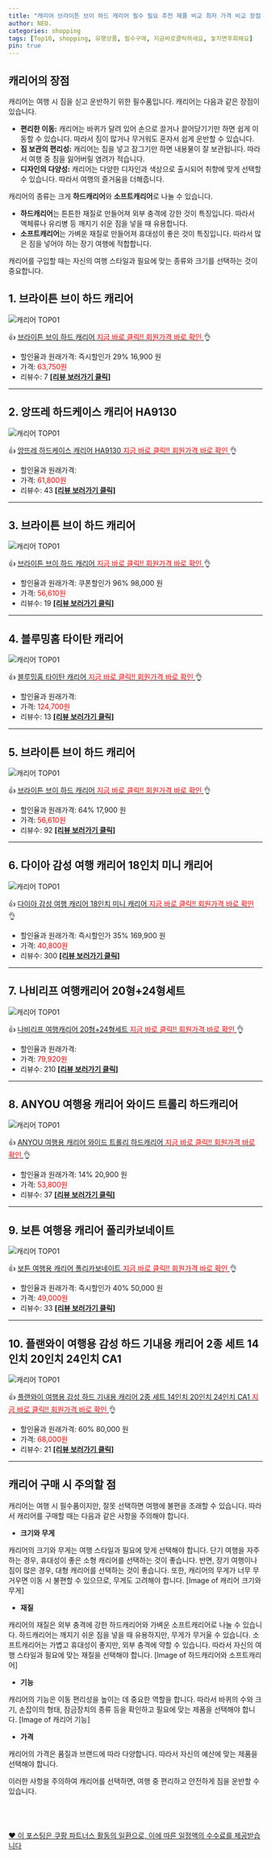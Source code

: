 ```yaml
---
title: "캐리어 브라이튼 브이 하드 캐리어 필수 필요 추천 제품 비교 최저 가격 비교 장점 구매 후기 구매평"
author: NEO.
categories: shopping
tags: [Top10, shopping, 유행상품, 필수구매, 지금바로클릭하세요, 놓치면후회해요]
pin: true
---
```

## 캐리어의 장점

캐리어는 여행 시 짐을 싣고 운반하기 위한 필수품입니다. 캐리어는 다음과 같은 장점이 있습니다.

* **편리한 이동:** 캐리어는 바퀴가 달려 있어 손으로 끌거나 끌어당기기만 하면 쉽게 이동할 수 있습니다. 따라서 짐이 많거나 무거워도 혼자서 쉽게 운반할 수 있습니다.
* **짐 보관의 편리성:** 캐리어는 짐을 넣고 잠그기만 하면 내용물이 잘 보관됩니다. 따라서 여행 중 짐을 잃어버릴 염려가 적습니다.
* **디자인의 다양성:** 캐리어는 다양한 디자인과 색상으로 출시되어 취향에 맞게 선택할 수 있습니다. 따라서 여행의 즐거움을 더해줍니다.

캐리어의 종류는 크게 **하드캐리어**와 **소프트캐리어**로 나눌 수 있습니다.

* **하드캐리어**는 튼튼한 재질로 만들어져 외부 충격에 강한 것이 특징입니다. 따라서 액체류나 유리병 등 깨지기 쉬운 짐을 넣을 때 유용합니다.
* **소프트캐리어**는 가벼운 재질로 만들어져 휴대성이 좋은 것이 특징입니다. 따라서 많은 짐을 넣어야 하는 장기 여행에 적합합니다.

캐리어를 구입할 때는 자신의 여행 스타일과 필요에 맞는 종류와 크기를 선택하는 것이 중요합니다.

   

## 1. 브라이튼 브이 하드 캐리어

![캐리어 TOP01](https://thumbnail8.coupangcdn.com/thumbnails/remote/490x490ex/image/retail/images/7570448114489-000860f3-4a17-4edd-8e7e-08012ed1b9b0.jpg)


👍 [브라이튼 브이 하드 캐리어 <font color=red> 지금 바로 클릭!! 회원가격 바로 확인 </font> ](https://link.coupang.com/re/AFFSDP?lptag=AF3617701&subid=GithubCoopas&pageKey=208056828&traceid=V0-153&itemId=626071080&vendorItemId=4644103782) 👌 


- 할인율과 원래가격: 즉시할인가 29%  16,900   원
- 가격: <span style='color:red'>63,750원</span>
- 리뷰수: 7  [**[리뷰 보러가기 클릭]**](https://link.coupang.com/re/AFFSDP?lptag=AF3617701&subid=GithubCoopas&pageKey=208056828&traceid=V0-153&itemId=626071080&vendorItemId=4644103782)

---


   

## 2. 앙뜨레 하드케이스 캐리어 HA9130

![캐리어 TOP01](https://thumbnail10.coupangcdn.com/thumbnails/remote/490x490ex/image/retail/images/2914504315745553-217b7974-e7c4-4c42-9621-0d1197e3f822.jpg)


👍 [앙뜨레 하드케이스 캐리어 HA9130 <font color=red> 지금 바로 클릭!! 회원가격 바로 확인 </font> ](https://link.coupang.com/re/AFFSDP?lptag=AF3617701&subid=GithubCoopas&pageKey=7621393358&traceid=V0-153&itemId=1091184062&vendorItemId=5605011674) 👌 


- 할인율과 원래가격: 
- 가격: <span style='color:red'>61,800원</span>
- 리뷰수: 43  [**[리뷰 보러가기 클릭]**](https://link.coupang.com/re/AFFSDP?lptag=AF3617701&subid=GithubCoopas&pageKey=7621393358&traceid=V0-153&itemId=1091184062&vendorItemId=5605011674)

---


   

## 3. 브라이튼 브이 하드 캐리어

![캐리어 TOP01](https://thumbnail9.coupangcdn.com/thumbnails/remote/490x490ex/image/retail/images/2019/04/16/11/2/5045138b-87f2-49b6-85c9-127d658a455a.jpg)


👍 [브라이튼 브이 하드 캐리어 <font color=red> 지금 바로 클릭!! 회원가격 바로 확인 </font> ](https://link.coupang.com/re/AFFSDP?lptag=AF3617701&subid=GithubCoopas&pageKey=208056828&traceid=V0-153&itemId=626071071&vendorItemId=4644103762) 👌 


- 할인율과 원래가격: 쿠폰할인가 96%  98,000   원
- 가격: <span style='color:red'>56,610원</span>
- 리뷰수: 19  [**[리뷰 보러가기 클릭]**](https://link.coupang.com/re/AFFSDP?lptag=AF3617701&subid=GithubCoopas&pageKey=208056828&traceid=V0-153&itemId=626071071&vendorItemId=4644103762)

---


   

## 4. 블루밍홈 타이탄 캐리어

![캐리어 TOP01](https://thumbnail6.coupangcdn.com/thumbnails/remote/490x490ex/image/retail/images/448750406574468-d31ea2f7-1dff-40d8-b72d-1b7ee6e8d826.jpg)


👍 [블루밍홈 타이탄 캐리어 <font color=red> 지금 바로 클릭!! 회원가격 바로 확인 </font> ](https://link.coupang.com/re/AFFSDP?lptag=AF3617701&subid=GithubCoopas&pageKey=29829002&traceid=V0-153&itemId=114021296&vendorItemId=3226043652) 👌 


- 할인율과 원래가격: 
- 가격: <span style='color:red'>124,700원</span>
- 리뷰수: 13  [**[리뷰 보러가기 클릭]**](https://link.coupang.com/re/AFFSDP?lptag=AF3617701&subid=GithubCoopas&pageKey=29829002&traceid=V0-153&itemId=114021296&vendorItemId=3226043652)

---


   

## 5. 브라이튼 브이 하드 캐리어

![캐리어 TOP01](https://thumbnail9.coupangcdn.com/thumbnails/remote/490x490ex/image/retail/images/2019/04/16/11/0/a353d03e-1b2e-4d9c-a119-e63c8ef0b5e1.jpg)


👍 [브라이튼 브이 하드 캐리어 <font color=red> 지금 바로 클릭!! 회원가격 바로 확인 </font> ](https://link.coupang.com/re/AFFSDP?lptag=AF3617701&subid=GithubCoopas&pageKey=208056828&traceid=V0-153&itemId=626071058&vendorItemId=4644103707) 👌 


- 할인율과 원래가격: 64%  17,900   원
- 가격: <span style='color:red'>56,610원</span>
- 리뷰수: 92  [**[리뷰 보러가기 클릭]**](https://link.coupang.com/re/AFFSDP?lptag=AF3617701&subid=GithubCoopas&pageKey=208056828&traceid=V0-153&itemId=626071058&vendorItemId=4644103707)

---


   

## 6. 다이아 감성 여행 캐리어 18인치 미니 캐리어

![캐리어 TOP01](https://thumbnail7.coupangcdn.com/thumbnails/remote/490x490ex/image/vendor_inventory/1e73/71c05d2a067d405eb4ac29205f956c3921268c927a42969291a9d07850b5.jpg)


👍 [다이아 감성 여행 캐리어 18인치 미니 캐리어 <font color=red> 지금 바로 클릭!! 회원가격 바로 확인 </font> ](https://link.coupang.com/re/AFFSDP?lptag=AF3617701&subid=GithubCoopas&pageKey=6997519319&traceid=V0-153&itemId=17148085736&vendorItemId=84336308868) 👌 


- 할인율과 원래가격: 즉시할인가 35%  169,900   원
- 가격: <span style='color:red'>40,800원</span>
- 리뷰수: 300  [**[리뷰 보러가기 클릭]**](https://link.coupang.com/re/AFFSDP?lptag=AF3617701&subid=GithubCoopas&pageKey=6997519319&traceid=V0-153&itemId=17148085736&vendorItemId=84336308868)

---


   

## 7. 나비리프 여행캐리어 20형+24형세트

![캐리어 TOP01](https://thumbnail9.coupangcdn.com/thumbnails/remote/490x490ex/image/vendor_inventory/6903/f67bfbf054c1b88dc3bb7e96c806ed1f28b851c019fa33d1520fe19c1ab1.png)


👍 [나비리프 여행캐리어 20형+24형세트 <font color=red> 지금 바로 클릭!! 회원가격 바로 확인 </font> ](https://link.coupang.com/re/AFFSDP?lptag=AF3617701&subid=GithubCoopas&pageKey=7164817220&traceid=V0-153&itemId=18038322218&vendorItemId=85630763000) 👌 


- 할인율과 원래가격: 
- 가격: <span style='color:red'>79,920원</span>
- 리뷰수: 210  [**[리뷰 보러가기 클릭]**](https://link.coupang.com/re/AFFSDP?lptag=AF3617701&subid=GithubCoopas&pageKey=7164817220&traceid=V0-153&itemId=18038322218&vendorItemId=85630763000)

---


   

## 8. ANYOU 여행용 캐리어 와이드 트롤리 하드캐리어

![캐리어 TOP01](https://thumbnail9.coupangcdn.com/thumbnails/remote/490x490ex/image/vendor_inventory/ea89/5fdb3918af378f61268437015ddc610a432a97da7ad35b429910f55c190a.jpg)


👍 [ANYOU 여행용 캐리어 와이드 트롤리 하드캐리어 <font color=red> 지금 바로 클릭!! 회원가격 바로 확인 </font> ](https://link.coupang.com/re/AFFSDP?lptag=AF3617701&subid=GithubCoopas&pageKey=7258996488&traceid=V0-153&itemId=18484086869&vendorItemId=87246594054) 👌 


- 할인율과 원래가격: 14%  20,900   원
- 가격: <span style='color:red'>53,800원</span>
- 리뷰수: 37  [**[리뷰 보러가기 클릭]**](https://link.coupang.com/re/AFFSDP?lptag=AF3617701&subid=GithubCoopas&pageKey=7258996488&traceid=V0-153&itemId=18484086869&vendorItemId=87246594054)

---


   

## 9. 보튼 여행용 캐리어 폴리카보네이트

![캐리어 TOP01](https://thumbnail9.coupangcdn.com/thumbnails/remote/490x490ex/image/vendor_inventory/9373/8cc7441d3b06591f3cf85ec75cfd304418ba49a128e0d79a71207c393524.jpg)


👍 [보튼 여행용 캐리어 폴리카보네이트 <font color=red> 지금 바로 클릭!! 회원가격 바로 확인 </font> ](https://link.coupang.com/re/AFFSDP?lptag=AF3617701&subid=GithubCoopas&pageKey=6899363571&traceid=V0-153&itemId=16588850523&vendorItemId=84983475882) 👌 


- 할인율과 원래가격: 즉시할인가 40%  50,000   원
- 가격: <span style='color:red'>49,000원</span>
- 리뷰수: 33  [**[리뷰 보러가기 클릭]**](https://link.coupang.com/re/AFFSDP?lptag=AF3617701&subid=GithubCoopas&pageKey=6899363571&traceid=V0-153&itemId=16588850523&vendorItemId=84983475882)

---


   

## 10. 플랜와이 여행용 감성 하드 기내용 캐리어 2종 세트 14인치 20인치 24인치 CA1

![캐리어 TOP01](https://thumbnail7.coupangcdn.com/thumbnails/remote/490x490ex/image/vendor_inventory/0539/5fa95199947dbc94b9da786df45acae839d4d0c32c6b08f4649aec5ff9b1.jpg)


👍 [플랜와이 여행용 감성 하드 기내용 캐리어 2종 세트 14인치 20인치 24인치 CA1 <font color=red> 지금 바로 클릭!! 회원가격 바로 확인 </font> ](https://link.coupang.com/re/AFFSDP?lptag=AF3617701&subid=GithubCoopas&pageKey=7539401803&traceid=V0-153&itemId=19815523175&vendorItemId=86917581481) 👌 


- 할인율과 원래가격: 60%  80,000   원
- 가격: <span style='color:red'>68,000원</span>
- 리뷰수: 21  [**[리뷰 보러가기 클릭]**](https://link.coupang.com/re/AFFSDP?lptag=AF3617701&subid=GithubCoopas&pageKey=7539401803&traceid=V0-153&itemId=19815523175&vendorItemId=86917581481)

---
## 캐리어 구매 시 주의할 점

캐리어는 여행 시 필수품이지만, 잘못 선택하면 여행에 불편을 초래할 수 있습니다. 따라서 캐리어를 구매할 때는 다음과 같은 사항을 주의해야 합니다.

* **크기와 무게**

캐리어의 크기와 무게는 여행 스타일과 필요에 맞게 선택해야 합니다. 단기 여행을 자주 하는 경우, 휴대성이 좋은 소형 캐리어를 선택하는 것이 좋습니다. 반면, 장기 여행이나 짐이 많은 경우, 대형 캐리어를 선택하는 것이 좋습니다. 또한, 캐리어의 무게가 너무 무거우면 이동 시 불편할 수 있으므로, 무게도 고려해야 합니다.
[Image of 캐리어 크기와 무게]

* **재질**

캐리어의 재질은 외부 충격에 강한 하드캐리어와 가벼운 소프트캐리어로 나눌 수 있습니다. 하드캐리어는 깨지기 쉬운 짐을 넣을 때 유용하지만, 무게가 무거울 수 있습니다. 소프트캐리어는 가볍고 휴대성이 좋지만, 외부 충격에 약할 수 있습니다. 따라서 자신의 여행 스타일과 필요에 맞는 재질을 선택해야 합니다.
[Image of 하드캐리어와 소프트캐리어]

* **기능**

캐리어의 기능은 이동 편리성을 높이는 데 중요한 역할을 합니다. 따라서 바퀴의 수와 크기, 손잡이의 형태, 잠금장치의 종류 등을 확인하고 필요에 맞는 제품을 선택해야 합니다.
[Image of 캐리어 기능]

* **가격**

캐리어의 가격은 품질과 브랜드에 따라 다양합니다. 따라서 자신의 예산에 맞는 제품을 선택해야 합니다.

이러한 사항을 주의하여 캐리어를 선택하면, 여행 중 편리하고 안전하게 짐을 운반할 수 있습니다.<br><br><br><br><br> [ ❤  이 포스팅은 쿠팡 파트너스 활동의 일환으로, 이에 따른 일정액의 수수료를 제공받습니다](https://link.coupang.com/a/bcEFyh)